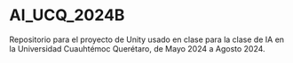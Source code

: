 # AI_UCQ_2024B
Repositorio para el proyecto de Unity usado en clase para la clase de IA en la Universidad Cuauhtémoc Querétaro, de Mayo 2024 a Agosto 2024.
